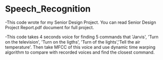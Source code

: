 # Speech_Recognition
-This code wrote for my Senior Design Project. You can read Senior Design Project Report.pdf document for full project.

-This code takes 4 seconds voice for finding 5 commands that 'Jarvis', 'Turn on the television', 'Turn on the ligths', 'Turn of the lights','Tell the air temperature'. Then take MFCC of this voice and use dynamic time warping algorithm to compare with recorded voices and find the closest command.


